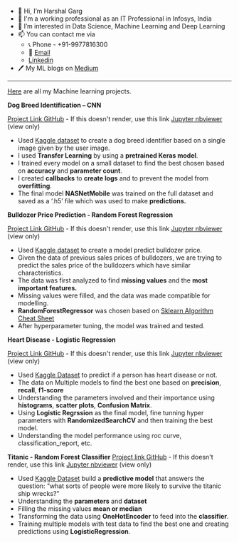 - 👋 Hi, I’m Harshal Garg  
- 🏢 I'm a working professional as an IT Professional in Infosys, India  
- 👀 I’m interested in Data Science, Machine Learning and Deep Learning  
- 📫 You can contact me via  
  - 📞 Phone - +91-9977816300  
  - 📧 [Email](mailto:harshalgargwork@gmail.com)  
  - [Linkedin](https://linkedin.com/in/harshalgarg)  
- 🖊 My ML blogs on [Medium](https://harshalgarg.medium.com/)

---

[Here](https://github.com/gargharshal/gargharshal/kaggle) are all my Machine learning projects.  

**Dog Breed Identification – CNN**

[Project Link GitHub](https://github.com/gargharshal/Kaggle/blob/master/Dog%20Breed%20Indentification/Dog%20Breed%20Identification%20-%20My%20Version.ipynb) - If this doesn't render, use this link [Jupyter nbviewer](https://nbviewer.jupyter.org/github/gargharshal/Kaggle/blob/master/Dog%20Breed%20Indentification/Dog%20Breed%20Identification%20-%20My%20Version.ipynb) (view only)

- Used [Kaggle dataset](https://www.kaggle.com/c/bluebook-for-bulldozers) to create a dog breed identifier based on a single image given by the user image.
- I used **Transfer Learning** by using a **pretrained Keras model**.
- I trained every model on a small dataset to find the best chosen based on **accuracy** and
**parameter count**.
- I created **callbacks** to **create logs** and to prevent the model from
**overfitting**.
- The final model **NASNetMobile** was trained on the full dataset and saved as a ‘.h5’ file which was used to make **predictions.**

<!-- * [Dog Breed Identification - Course Version](https://github.com/gargharshal/Kaggle/blob/master/Dog%20Breed%20Indentification/Dog%20Breed%20Identification%20-%20Course%20Version.ipynb) Project created from a course referred, [Original Link](https://github.com/mrdbourke/zero-to-mastery-ml/blob/master/section-3-structured-data-projects/end-to-end-bluebook-bulldozer-price-regression.ipynb) of tutor's version -->

**Bulldozer Price Prediction - Random Forest Regression**

[Project Link GitHub](https://github.com/gargharshal/Kaggle/blob/master/Bluebook%20for%20Bulldozer/Blue%20Book%20for%20Bulldozers.ipynb) - If this doesn't render, use this link [Jupyter nbviewer](https://nbviewer.jupyter.org/github/gargharshal/Kaggle/blob/master/Bluebook%20for%20Bulldozer/Blue%20Book%20for%20Bulldozers.ipynb) (view only)

- Used [Kaggle dataset](https://www.kaggle.com/c/bluebook-for-bulldozers) to create a model predict bulldozer price.
- Given the data of previous sales prices of bulldozers, we are trying
to predict the sales price of the bulldozers which have similar
characteristics.
- The data was first analyzed to find **missing values** and the **most
important features.**
- Missing values were filled, and the data was made compatible for
modelling.
- **RandomForestRegressor** was chosen based on [Sklearn Algorithm
Cheat Sheet](https://scikit-learn.org/stable/tutorial/machine_learning_map/index.html)
- After hyperparameter tuning, the model was trained and tested.

**Heart Disease - Logistic Regression**

[Project Link GitHub](https://github.com/gargharshal/Kaggle/blob/master/Heart%20Disease/Heart%20Disease.ipynb) - If this doesn't render, use this link [Jupyter nbviewer](https://nbviewer.jupyter.org/github/gargharshal/Kaggle/blob/master/Heart%20Disease/Heart%20Disease.ipynb) (view only)

- Used [Kaggle Dataset](https://www.kaggle.com/ronitf/heart-disease-uci) to predict if a person has heart disease or not.
- The data on Multiple models to find the best one based on **precision**, **recall**, **f1-score**
- Understanding the parameters involved and their importance using **histograms**, **scatter plots**,  **Confusion Matrix**.
- Using **Logistic Regrssion** as the final model, fine tunning hyper parameters with **RandomizedSearchCV** and then training the best model.
- Understanding the model performance using roc curve, classification_report, etc.

**Titanic - Random Forest Classifier**
[Project link GitHub](https://github.com/gargharshal/Kaggle/blob/master/Titanic/Titanic%20prediction.ipynb) - If this doesn't render, use this link [Jupyter nbviewer](https://nbviewer.jupyter.org/github/gargharshal/Kaggle/blob/master/Titanic/Titanic%20prediction.ipynb) (view only)

- Used [Kaggle Dataset](https://www.kaggle.com/c/titanic) build a **predictive model** that answers the question: “what sorts of people were more likely to survive the titanic ship wrecks?”
- Understanding the **parameters** and **dataset**
- Filling the missing values **mean or median**
- Transforming the data using **OneHotEncoder** to feed into the **classifier**.
- Training multiple models with test data to find the best one and creating predictions using **LogisticRegression**.



<!---
gargharshal/gargharshal is a ✨ special ✨ repository because its `README.md` (this file) appears on your GitHub profile.
You can click the Preview link to take a look at your changes.
--->
